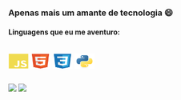 ### Apenas mais um amante de tecnologia 😄
<h4>Linguagens que eu me aventuro:</h4>
<div style="display: inline_block"><br>
  <img align="center" alt="Allan-Js" height="30" width="40" src="https://raw.githubusercontent.com/devicons/devicon/master/icons/javascript/javascript-plain.svg">
  <img align="center" alt="Allan-HTML" height="30" width="40" src="https://raw.githubusercontent.com/devicons/devicon/master/icons/html5/html5-original.svg">
  <img align="center" alt="Allan-CSS" height="30" width="40" src="https://raw.githubusercontent.com/devicons/devicon/master/icons/css3/css3-original.svg">
  <img align="center" alt="Allan-Python" height="30" width="40" src="https://raw.githubusercontent.com/devicons/devicon/master/icons/python/python-original.svg">
</div>

 ##
 
<div> 
  <a href="https://www.instagram.com/allanholand_/" target="_blank"><img src="https://img.shields.io/badge/-Instagram-%23E4405F?style=for-the-badge&logo=instagram&logoColor=white" target="_blank"></a>
 <a href = "mailto:contatoallanholanda@gmail.com"><img src="https://img.shields.io/badge/-Gmail-%23333?style=for-the-badge&logo=gmail&logoColor=white" target="_blank"></a>

